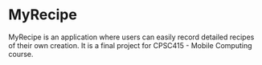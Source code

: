 # MyRecipe
MyRecipe is an application where users can easily record detailed recipes of their own creation. It is a final project for CPSC415 - Mobile Computing course.


